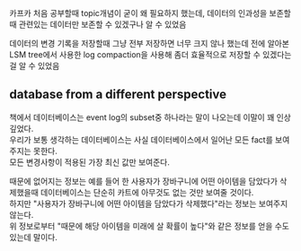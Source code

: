 카프카 처음 공부할때 topic개념이 굳이 왜 필요하지 했는데, 데이터의 인과성을 보존할때 관련있는 데이터만 보존할 수 있겠구나 알 수 있었음

데이터의 변경 기록을 저장할때 그냥 전부 저장하면 너무 크지 않나 했는데 전에 알아본 LSM tree에서 사용한 log compaction을 사용해 좀더 효율적으로 저장할 수 있겠다는걸 알 수 있었음


## database from a different perspective
책에서 데이터베이스는 event log의 subset중 하나라는 말이 나오는데 이말이 꽤 인상깊었다.  
우리가 보통 생각하는 데이터베이스는 사실 데이터베이스에서 일어난 모든 fact를 보여주지는 못한다.  
모든 변경사항이 적용된 가장 최신 값만 보여준다.  

때문에 없어지는 정보는 예를 들어 한 사용자가 장바구니에 어떤 아이템을 담았다가 삭제했을때 데이터베이스는 단순히 카트에 아무것도 없는 것만 보여줄 것이다.  
하지만 "사용자가 장바구니에 어떤 아이템을 담았다가 삭제했다"라는 정보는 보여주지 않는다.  
위 정보로부터 "때문에 해당 아이템을 미래에 살 확률이 높다"와 같은 정보를 얻을 수도 있는데 말이다.
